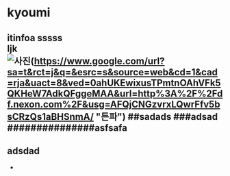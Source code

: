 # kyoumi
itinfoa
sssss  
ljk  
![사진](https://pbs.twimg.com/media/CPmVkQUUcAAkBv5.jpg)(https://www.google.com/url?sa=t&rct=j&q=&esrc=s&source=web&cd=1&cad=rja&uact=8&ved=0ahUKEwixusTPmtnOAhVFk5QKHeW7AdkQFggeMAA&url=http%3A%2F%2Fdf.nexon.com%2F&usg=AFQjCNGzvrxLQwrFfv5bsCRzQs1aBHSnmA/ "든파")
##sadads
###adsad
###############asfsafa
-----------------------
adsdad
---------
*
